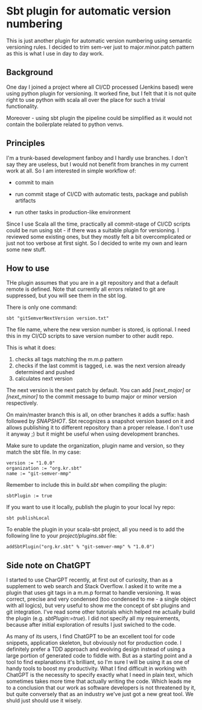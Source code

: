 # Sbt plugin for automatic version numbering #

This is just another plugin for automatic version numbering using semantic versioning rules. 
I decided to trim sem-ver just to major.minor.patch pattern as this is what I use in day to day work.

## Background ##

One day I joined a project where all CI/CD processed (Jenkins based) were using python plugin for versioning. 
It worked fine, but I felt that it is not quite right to use python with scala all over the place for such a trivial functionality.

Moreover - using sbt plugin the pipeline could be simplified as it would not contain the boilerplate related to python venvs.

## Principles ##

I'm a trunk-based development fanboy and I hardly use branches. 
I don't say they are useless, but I would not benefit from branches in my current work at all. 
So I am interested in simple workflow of:

* commit to main

* run commit stage of CI/CD with automatic tests, package and publish artifacts

* run other tasks in production-like environment

Since I use Scala all the time, practically all commit-stage of CI/CD scripts could be run 
using sbt - if there was a suitable plugin for versioning. I reviewed some existing ones, 
but they mostly felt a bit overcomplicated or just not too verbose at first sight. 
So I decided to write my own and learn some new stuff.

## How to use ##

THe plugin assumes that you are in a git repository and that a default remote is defined. 
Note that currently all errors related to git are suppressed, but you will see them in the sbt log.

There is only one command: 

    sbt "gitSemverNextVersion version.txt"

The file name, where the new version number is stored, is optional. 
I need this in my CI/CD scripts to save version number to other audit repo.

This is what it does:

1. checks all tags matching the m.m.p pattern
2. checks if the last commit is tagged, i.e. was the next version already determined and pushed
3. calculates next version

The next version is the next patch by default. You can add _[next_major]_  or  _[next_minor]_ 
to the commit message to bump major or minor version respectively.

On main/master branch this is all, on other branches it adds a suffix: hash followed by _SNAPSHOT_. 
Sbt recognizes a snapshot version based on it and allows publishing it to different repository than a proper release. 
I don't use it anyway ;) but it might be useful when using development branches.

Make sure to update the organization, plugin name and version, so they match the sbt file. In my case:

    version := "1.0.0"
    organization := "org.kr.sbt"
    name := "git-semver-mmp"
	
Remember to include this in _build.sbt_ when compiling the plugin:

    sbtPlugin := true

If you want to use it locally, publish the plugin to your local Ivy repo:

    sbt publishLocal
	
To enable the plugin in your scala-sbt project, all you need is to add the following line to your _project/plugins.sbt_ file:

    addSbtPlugin("org.kr.sbt" % "git-semver-mmp" % "1.0.0")
	
## Side note on ChatGPT

I started to use CharGPT recently, at first out of curiosity, than as a supplement to web search and Stack Overflow.
I asked it to write me a plugin that uses git tags in a m.m.p format to handle versioning. It was correct, precise and 
very condensed (too condensed to me - a single object with all logics), but very useful to show me the concept of sbt plugins
and git integration. I've read some other tutorials which helped me actually build the plugin (e.g. _sbtPlugin:=true_). 
I did not specify all my requirements, because after initial exploration of results I just swiched to the code.

As many of its users, I find ChatGPT to be an excellent tool for code snippets, application skeleton, 
but obviously not for production code. I definitely prefer a TDD approach and evolving design instead of 
using a large portion of generated code to fiddle with. But as a starting point and a tool to find explanations
it's brilliant, so I'm sure I will be using it as one of handy tools to boost my productivity. 
What I find difficult in working with ChatGPT is the necessity to specify exactly what I need in plain text,
which sometimes takes more time that actually writing the code. Which leads me to a conclusion that our work as 
software developers is not threatened by it, but quite conversely that as an industry we've just got
a new great tool. We shuld just should use it wisely.


